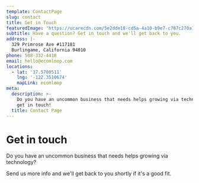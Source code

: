 ```yaml
---
template: ContactPage
slug: contact
title: Get in Touch
featuredImage: 'https://ucarecdn.com/5e2dde18-cd5a-4a10-b9e7-c787c270a106/'
subtitle: Have a question? Get in touch and we'll get back to you.
address: |-
  329 Primrose Ave #117181
  Burlingame, California 94010
phone: 508-332-4418
email: hello@ecomloop.com
locations:
  - lat: '37.5780511'
    lng: '-122.3510674'
    mapLink: ecomloop
meta:
  description: >-
    Do you have an uncommon business that needs helps growing via technology,
    get in touch! 
  title: Contact Page
---
```

# Get in touch

Do you have an uncommon business that needs helps growing via technology? 

Send us more info and we'll get back to you shortly if it's a good fit.
